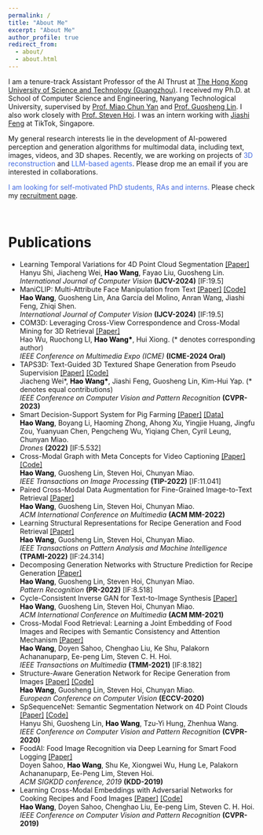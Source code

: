 ```yaml
---
permalink: /
title: "About Me"
excerpt: "About Me"
author_profile: true
redirect_from: 
  - about/
  - about.html
---
```


I am a tenure-track Assistant Professor of the AI Thrust at [The Hong Kong University of Science and Technology (Guangzhou)](https://hkust-gz.edu.cn/). I received my Ph.D. at School of Computer Science and Engineering, Nanyang Technological University, supervised by [Prof. Miao Chun Yan](https://dr.ntu.edu.sg/cris/rp/rp00084) and [Prof. Guosheng Lin](https://guosheng.github.io). I also work closely with [Prof. Steven Hoi](https://sites.google.com/view/stevenhoi/home). I was an intern working with [Jiashi Feng](https://sites.google.com/site/jshfeng/home) at TikTok, Singapore. 

My general research interests lie in the development of AI-powered perception and generation algorithms for multimodal data, including text, images, videos, and 3D shapes. Recently, we are working on projects of <font color=RoyalBlue>3D reconstruction</font> and <font color=RoyalBlue>LLM-based agents</font>. Please drop me an email if you are interested in collaborations.


<font color=RoyalBlue>I am looking for self-motivated PhD students, RAs and interns.</font>
Please check my [recruitment page](https://wanghao.tech/recruitment/).


<br />


<!-- News
======

* [Oct 2023] Our paper on LLM agents in Avalon gameplay is released!
* [Feb 2023] Our paper is accepted to CVPR 2023.
* [Jun 2022] Our paper is accepted to TIP.
* [Jun 2022] Our paper is accepted to ACM MM 2022.
* [May 2022] Our paper is accepted to TPAMI. -->



Publications
======
<ul>
<li>
  Learning Temporal Variations for 4D Point Cloud Segmentation <a href="https://arxiv.org/abs/2207.04673">[Paper]</a>
  <br/> 
  Hanyu Shi, Jiacheng Wei, <strong><font color="black">Hao Wang</font></strong>, Fayao Liu, Guosheng Lin.
  <br/><i>International Journal of Computer Vision</i>
    <strong>(IJCV-2024)</strong> [<alert>IF:19.5</alert>]<br>
</li>
<li>
  ManiCLIP: Multi-Attribute Face Manipulation from Text <a href="https://link.springer.com/article/10.1007/s11263-024-02088-6">[Paper]</a> <a href="https://github.com/hwang1996/ManiCLIP">[Code]</a>
  <br/> 
  <strong><font color="black">Hao Wang</font></strong>, Guosheng Lin, Ana García del Molino, Anran Wang, Jiashi Feng, Zhiqi Shen.
  <br/><i>International Journal of Computer Vision</i>
    <strong>(IJCV-2024)</strong> [<alert>IF:19.5</alert>]<br>
</li>
<li>
    COM3D: Leveraging Cross-View Correspondence and Cross-Modal Mining for 3D Retrieval <a href="https://arxiv.org/abs/2405.04103">[Paper]</a>
    <br/>
    Hao Wu, Ruochong LI, <strong><font color="black">Hao Wang*</font></strong>, Hui Xiong. (* denotes corresponding author)
    <br/>
    <i>IEEE Conference on Multimedia Expo (ICME) </i> <strong>(ICME-2024 Oral)</strong><br>
</li>
<li>
    TAPS3D: Text-Guided 3D Textured Shape Generation from Pseudo Supervision <a href="https://arxiv.org/abs/2303.13273">[Paper]</a> <a href="https://github.com/plusmultiply/taps3d">[Code]</a>
    <br/>
    Jiacheng Wei*, <strong><font color="black">Hao Wang*</font></strong>, Jiashi Feng, Guosheng Lin, Kim-Hui Yap. (* denotes equal contributions)
    <br/>
    <i>IEEE Conference on Computer Vision and Pattern Recognition </i> <strong>(CVPR-2023)</strong><br>
</li>
<li>
    Smart Decision-Support System for Pig Farming <a href="https://www.mdpi.com/2504-446X/6/12/389">[Paper]</a> <a href="https://github.com/hwang1996/Pig-Image-Data">[Data]</a>
    <br/>
    <strong><font color="black">Hao Wang</font></strong>, Boyang Li, Haoming Zhong, Ahong Xu, Yingjie Huang, Jingfu Zou, Yuanyuan Chen, Pengcheng Wu, Yiqiang Chen, Cyril Leung, Chunyan Miao.
    <br/><i>Drones</i> <strong>(2022)</strong> [<alert>IF:5.532</alert>]<br>
</li>
<li>
    Cross-Modal Graph with Meta Concepts for Video Captioning <a href="https://arxiv.org/abs/2108.06458">[Paper]</a> <a href="https://github.com/hwang1996/Meta-Concepts-for-Video-Captioning">[Code]</a>
    <br/>
    <strong><font color="black">Hao Wang</font></strong>, Guosheng Lin, Steven Hoi, Chunyan Miao.
    <br/><i>IEEE Transactions on Image Processing</i>
    <strong>(TIP-2022)</strong> [<alert>IF:11.041</alert>]<br>
</li>
<li>
    Paired Cross-Modal Data Augmentation for Fine-Grained Image-to-Text Retrieval <a href="https://arxiv.org/abs/2207.14428">[Paper]</a>
    <br/>
    <strong><font color="black">Hao Wang</font></strong>, Guosheng Lin, Steven Hoi, Chunyan Miao.
    <br/><i>ACM International Conference on Multimedia</i>
    <strong>(ACM MM-2022)</strong><br>
</li>
<li>
    Learning Structural Representations for Recipe Generation and Food Retrieval <a href="https://arxiv.org/abs/2110.01209">[Paper]</a>
    <br/>
    <strong><font color="black">Hao Wang</font></strong>, Guosheng Lin, Steven Hoi, Chunyan Miao.
    <br/><i>IEEE Transactions on Pattern Analysis and Machine Intelligence</i>
    <strong>(TPAMI-2022)</strong> [<alert>IF:24.314</alert>]<br>
</li>
<li>
    Decomposing Generation Networks with Structure Prediction for Recipe Generation <a href="https://arxiv.org/abs/2007.13374">[Paper]</a>
    <br/>
    <strong><font color="black">Hao Wang</font></strong>, Guosheng Lin, Steven Hoi, Chunyan Miao.
    <br/><i>Pattern Recognition</i>
    <strong>(PR-2022)</strong> [<alert>IF:8.518</alert>]<br>
</li>
<li>
    Cycle-Consistent Inverse GAN for Text-to-Image Synthesis <a href="https://arxiv.org/abs/2108.01361">[Paper]</a>
    <br/>
    <strong><font color="black">Hao Wang</font></strong>, Guosheng Lin, Steven Hoi, Chunyan Miao.
    <br/><i>ACM International Conference on Multimedia</i>
    <strong>(ACM MM-2021)</strong><br>
</li>
<li>
    Cross-Modal Food Retrieval: Learning a Joint Embedding of Food Images and Recipes with Semantic Consistency and Attention Mechanism <a href="https://arxiv.org/abs/2003.03955">[Paper]</a>
    <br/>
    <strong><font color="black">Hao Wang</font></strong>, Doyen Sahoo, Chenghao Liu, Ke Shu, Palakorn Achananuparp, Ee-peng Lim, Steven C. H. Hoi.
    <br/><i>IEEE Transactions on Multimedia</i>
    <strong>(TMM-2021)</strong> [<alert>IF:8.182</alert>]<br>
</li>
<li>
    Structure-Aware Generation Network for Recipe Generation from Images <a href="https://www.ecva.net/papers/eccv_2020/papers_ECCV/html/5757_ECCV_2020_paper.php">[Paper]</a> <a href="https://github.com/hwang1996/SGN">[Code]</a>
    <br/> 
    <strong><font color="black">Hao Wang</font></strong>, Guosheng Lin, Steven Hoi, Chunyan Miao.
    <br/><i>European Conference on Computer Vision</i>
    <strong>(ECCV-2020)</strong> <br>
</li>
<li>
    SpSequenceNet: Semantic Segmentation Network on 4D Point Clouds <a href="http://openaccess.thecvf.com/content_CVPR_2020/html/Shi_SpSequenceNet_Semantic_Segmentation_Network_on_4D_Point_Clouds_CVPR_2020_paper.html">[Paper]</a> <a href="https://github.com/dante0shy/SpSequenceNet">[Code]</a>
    <br/> 
    Hanyu Shi, Guosheng Lin, <strong><font color="black">Hao Wang</font></strong>, Tzu-Yi Hung, Zhenhua Wang.
    <br/><i>IEEE Conference on Computer Vision and Pattern Recognition</i>
    <strong>(CVPR-2020)</strong> <br>
</li>
<li>
    FoodAI: Food Image Recognition via Deep Learning for Smart Food Logging <a href="https://arxiv.org/abs/1909.11946">[Paper]</a>
    <br/> 
    Doyen Sahoo, <strong><font color="black">Hao Wang</font></strong>, Shu Ke, Xiongwei Wu, Hung Le, Palakorn Achananuparp, Ee-Peng Lim, Steven Hoi.
    <br/><i> ACM SIGKDD conference, 2019</i>
    <strong>(KDD-2019)</strong> <br>
</li>
<li>
    Learning Cross-Modal Embeddings with Adversarial Networks for Cooking Recipes and Food Images <a href="http://openaccess.thecvf.com/content_CVPR_2019/html/Wang_Learning_Cross-Modal_Embeddings_With_Adversarial_Networks_for_Cooking_Recipes_and_CVPR_2019_paper.html">[Paper]</a> <a href="https://github.com/hwang1996/ACME">[Code]</a>
    <br/> 
    <strong><font color="black">Hao Wang</font></strong>, Doyen Sahoo, Chenghao Liu, Ee-peng Lim, Steven C. H. Hoi.
    <br/><i>IEEE Conference on Computer Vision and Pattern Recognition</i>
    <strong>(CVPR-2019)</strong> <br>
</li>
</ul>
